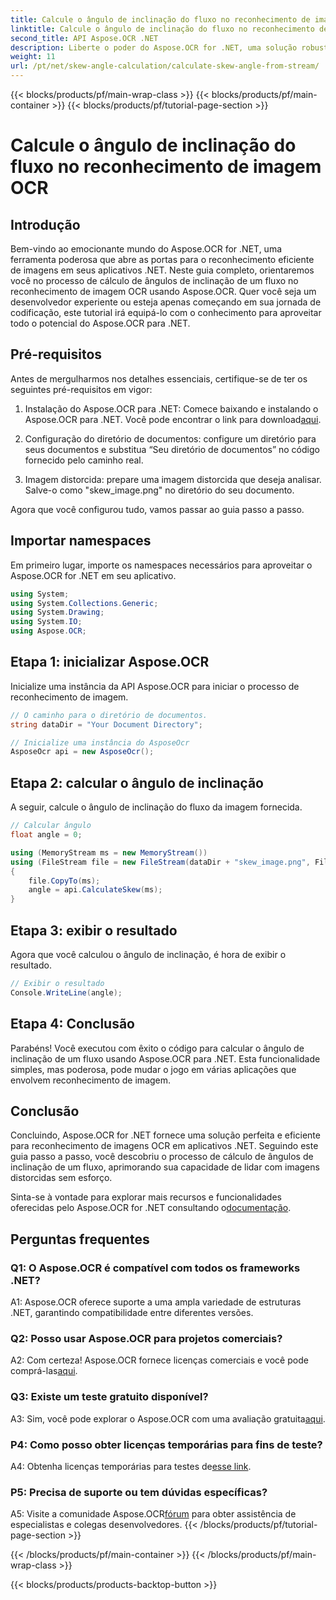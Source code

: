 ```yaml
---
title: Calcule o ângulo de inclinação do fluxo no reconhecimento de imagem OCR
linktitle: Calcule o ângulo de inclinação do fluxo no reconhecimento de imagem OCR
second_title: API Aspose.OCR .NET
description: Liberte o poder do Aspose.OCR for .NET, uma solução robusta para reconhecimento de imagens. Aprenda como calcular ângulos de inclinação sem esforço.
weight: 11
url: /pt/net/skew-angle-calculation/calculate-skew-angle-from-stream/
---
```


{{< blocks/products/pf/main-wrap-class >}}
{{< blocks/products/pf/main-container >}}
{{< blocks/products/pf/tutorial-page-section >}}

# Calcule o ângulo de inclinação do fluxo no reconhecimento de imagem OCR

## Introdução

Bem-vindo ao emocionante mundo do Aspose.OCR for .NET, uma ferramenta poderosa que abre as portas para o reconhecimento eficiente de imagens em seus aplicativos .NET. Neste guia completo, orientaremos você no processo de cálculo de ângulos de inclinação de um fluxo no reconhecimento de imagem OCR usando Aspose.OCR. Quer você seja um desenvolvedor experiente ou esteja apenas começando em sua jornada de codificação, este tutorial irá equipá-lo com o conhecimento para aproveitar todo o potencial do Aspose.OCR para .NET.

## Pré-requisitos

Antes de mergulharmos nos detalhes essenciais, certifique-se de ter os seguintes pré-requisitos em vigor:

1.  Instalação do Aspose.OCR para .NET: Comece baixando e instalando o Aspose.OCR para .NET. Você pode encontrar o link para download[aqui](https://releases.aspose.com/ocr/net/).

2. Configuração do diretório de documentos: configure um diretório para seus documentos e substitua “Seu diretório de documentos” no código fornecido pelo caminho real.

3. Imagem distorcida: prepare uma imagem distorcida que deseja analisar. Salve-o como "skew_image.png" no diretório do seu documento.

Agora que você configurou tudo, vamos passar ao guia passo a passo.

## Importar namespaces

Em primeiro lugar, importe os namespaces necessários para aproveitar o Aspose.OCR for .NET em seu aplicativo.

```csharp
using System;
using System.Collections.Generic;
using System.Drawing;
using System.IO;
using Aspose.OCR;
```

## Etapa 1: inicializar Aspose.OCR

Inicialize uma instância da API Aspose.OCR para iniciar o processo de reconhecimento de imagem.

```csharp
// O caminho para o diretório de documentos.
string dataDir = "Your Document Directory";

// Inicialize uma instância do AsposeOcr
AsposeOcr api = new AsposeOcr();
```

## Etapa 2: calcular o ângulo de inclinação

A seguir, calcule o ângulo de inclinação do fluxo da imagem fornecida.

```csharp
// Calcular ângulo
float angle = 0;

using (MemoryStream ms = new MemoryStream())
using (FileStream file = new FileStream(dataDir + "skew_image.png", FileMode.Open, FileAccess.Read))
{
    file.CopyTo(ms);
    angle = api.CalculateSkew(ms);
}
```

## Etapa 3: exibir o resultado

Agora que você calculou o ângulo de inclinação, é hora de exibir o resultado.

```csharp
// Exibir o resultado
Console.WriteLine(angle);
```

## Etapa 4: Conclusão

Parabéns! Você executou com êxito o código para calcular o ângulo de inclinação de um fluxo usando Aspose.OCR para .NET. Esta funcionalidade simples, mas poderosa, pode mudar o jogo em várias aplicações que envolvem reconhecimento de imagem.

## Conclusão

Concluindo, Aspose.OCR for .NET fornece uma solução perfeita e eficiente para reconhecimento de imagens OCR em aplicativos .NET. Seguindo este guia passo a passo, você descobriu o processo de cálculo de ângulos de inclinação de um fluxo, aprimorando sua capacidade de lidar com imagens distorcidas sem esforço.

 Sinta-se à vontade para explorar mais recursos e funcionalidades oferecidas pelo Aspose.OCR for .NET consultando o[documentação](https://reference.aspose.com/ocr/net/).

## Perguntas frequentes

### Q1: O Aspose.OCR é compatível com todos os frameworks .NET?

A1: Aspose.OCR oferece suporte a uma ampla variedade de estruturas .NET, garantindo compatibilidade entre diferentes versões.

### Q2: Posso usar Aspose.OCR para projetos comerciais?

 A2: Com certeza! Aspose.OCR fornece licenças comerciais e você pode comprá-las[aqui](https://purchase.aspose.com/buy).

### Q3: Existe um teste gratuito disponível?

 A3: Sim, você pode explorar o Aspose.OCR com uma avaliação gratuita[aqui](https://releases.aspose.com/).

### P4: Como posso obter licenças temporárias para fins de teste?

 A4: Obtenha licenças temporárias para testes de[esse link](https://purchase.aspose.com/temporary-license/).

### P5: Precisa de suporte ou tem dúvidas específicas?

 A5: Visite a comunidade Aspose.OCR[fórum](https://forum.aspose.com/c/ocr/16) para obter assistência de especialistas e colegas desenvolvedores.
{{< /blocks/products/pf/tutorial-page-section >}}

{{< /blocks/products/pf/main-container >}}
{{< /blocks/products/pf/main-wrap-class >}}

{{< blocks/products/products-backtop-button >}}
